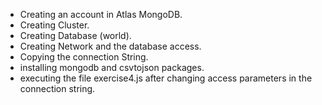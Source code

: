 - Creating an account in Atlas MongoDB.
- Creating Cluster.
- Creating Database (world).
- Creating Network and the database access.
- Copying the connection String.
- installing mongodb and csvtojson packages.
- executing the file exercise4.js after changing access parameters in the connection string.